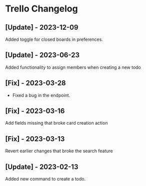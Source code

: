 # Trello Changelog

## [Update] - 2023-12-09

Added toggle for closed boards in preferences.

## [Update] - 2023-06-23

Added functionality to assign members when creating a new todo

## [Fix] - 2023-03-28

- Fixed a bug in the endpoint.

## [Fix] - 2023-03-16

Add fields missing that broke card creation action

## [Fix] - 2023-03-13

Revert earlier changes that broke the search feature

## [Update] - 2023-02-13

Added new command to create a todo.
